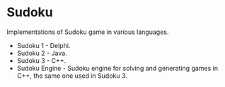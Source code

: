 # Sudoku

Implementations of Sudoku game in various languages.

- Sudoku 1 - Delphi.
- Sudoku 2 - Java.
- Sudoku 3 - C++.
- Sudoku Engine - Sudoku engine for solving and generating games in C++, the same one used in Sudoku 3.
